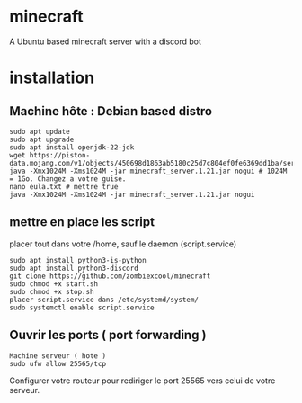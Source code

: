 # minecraft
A Ubuntu based minecraft server with a discord bot

# installation 
## Machine hôte : Debian based distro
````
sudo apt update
sudo apt upgrade
sudo apt install openjdk-22-jdk
wget https://piston-data.mojang.com/v1/objects/450698d1863ab5180c25d7c804ef0fe6369dd1ba/server.jar
java -Xmx1024M -Xms1024M -jar minecraft_server.1.21.jar nogui # 1024M = 1Go. Changez a votre guise.
nano eula.txt # mettre true
java -Xmx1024M -Xms1024M -jar minecraft_server.1.21.jar nogui 
````
## mettre en place les script 
placer tout dans votre /home, sauf le daemon (script.service)
````
sudo apt install python3-is-python
sudo apt install python3-discord
git clone https://github.com/zombiexcool/minecraft
sudo chmod +x start.sh
sudo chmod +x stop.sh
placer script.service dans /etc/systemd/system/
sudo systemctl enable script.service
````

## Ouvrir les ports ( port forwarding ) 
````
Machine serveur ( hote )
sudo ufw allow 25565/tcp
````
Configurer votre routeur pour rediriger le port 25565 vers celui de votre serveur.
